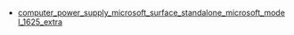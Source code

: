 * [computer_power_supply_microsoft_surface_standalone_microsoft_model_1625_extra](computer_power_supply_microsoft_surface_standalone_microsoft_model_1625_extra)
